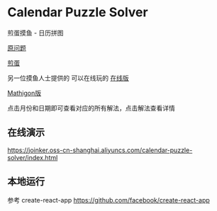 # Calendar Puzzle Solver

煎蛋摸鱼 - 日历拼图

[原问题](https://www.dragonfjord.com/product/a-puzzle-a-day/")

[煎蛋](https://jandan.net)

另一位摸鱼人士提供的 可以在线玩的 [在线版](https://x6ud.gitee.io/a-puzzle-a-day/#/)

[Mathigon版](https://mathigon.org/polypad/GT81i2cAdFhUDQ)


点击月份和日期即可查看对应的所有解法，点击解法查看详情

## 在线演示

https://joinker.oss-cn-shanghai.aliyuncs.com/calendar-puzzle-solver/index.html

## 本地运行

参考 create-react-app https://github.com/facebook/create-react-app
